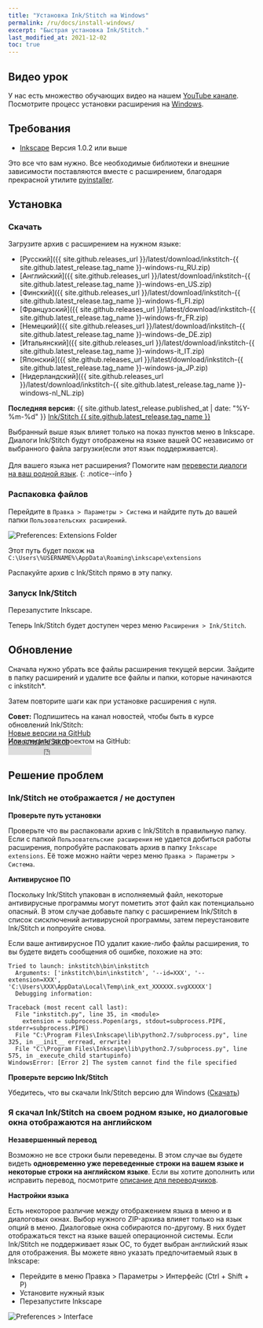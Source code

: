 ```yaml
---
title: "Установка Ink/Stitch на Windows"
permalink: /ru/docs/install-windows/
excerpt: "Быстрая установка Ink/Stitch."
last_modified_at: 2021-12-02
toc: true
---
```

## Видео урок

У нас есть множество обучающих видео на нашем <i class="fab fa-youtube"></i> [YouTube канале](https://www.youtube.com/channel/UCJCDCFuT_xQoI55e10HRiRw). Посмотрите процесс установки расширения на <i class="fab fa-windows"></i> [Windows](https://www.youtube.com/watch?v=U5htzWZSjA8&list=PLvlbfDmZyXG1ORmeqHdp4aP7J71e7icJP&index=4).

## Требования

* [Inkscape](https://inkscape.org/release/) Версия 1.0.2 или выше

Это все что вам нужно. Все необходимые библиотеки и внешние зависимости поставляются вместе с расширением, благодаря прекрасной утилите [pyinstaller](http://www.pyinstaller.org).

## Установка

### Скачать
Загрузите архив с расширением на нужном языке:
* <i class="fa fa-download " ></i> [Русский]({{ site.github.releases_url }}/latest/download/inkstitch-{{ site.github.latest_release.tag_name }}-windows-ru_RU.zip)
* <i class="fa fa-download " ></i> [Английский]({{ site.github.releases_url }}/latest/download/inkstitch-{{ site.github.latest_release.tag_name }}-windows-en_US.zip)
* <i class="fa fa-download " ></i> [Финский]({{ site.github.releases_url }}/latest/download/inkstitch-{{ site.github.latest_release.tag_name }}-windows-fi_FI.zip)
* <i class="fa fa-download " ></i> [Французский]({{ site.github.releases_url }}/latest/download/inkstitch-{{ site.github.latest_release.tag_name }}-windows-fr_FR.zip)
* <i class="fa fa-download " ></i> [Немецкий]({{ site.github.releases_url }}/latest/download/inkstitch-{{ site.github.latest_release.tag_name }}-windows-de_DE.zip)
* <i class="fa fa-download " ></i> [Итальянский]({{ site.github.releases_url }}/latest/download/inkstitch-{{ site.github.latest_release.tag_name }}-windows-it_IT.zip)
* <i class="fa fa-download " ></i> [Японский]({{ site.github.releases_url }}/latest/download/inkstitch-{{ site.github.latest_release.tag_name }}-windows-ja_JP.zip)
* <i class="fa fa-download " ></i> [Нидерландский]({{ site.github.releases_url }}/latest/download/inkstitch-{{ site.github.latest_release.tag_name }}-windows-nl_NL.zip)


**Последняя версия:** {{ site.github.latest_release.published_at | date: "%Y-%m-%d"  }} [Ink/Stitch {{ site.github.latest_release.tag_name }}](https://github.com/inkstitch/inkstitch/releases/latest)

Выбранный выше язык влияет только на показ пунктов меню в Inkscape. Диалоги Ink/Stitch будут отображены на языке вашей ОС независимо от выбранного файла загрузки(если этот язык поддерживается).<br><br>Для вашего языка нет расширения? Помогите нам [перевести диалоги на ваш родной язык](/ru/developers/localize/).
{: .notice--info }


### Распаковка файлов

Перейдите в `Правка > Параметры > Система` и найдите путь до вашей папки `Пользовательских расширений`.

![Preferences: Extensions Folder](/assets/images/docs/en/extensions-folder-location-win.jpg)

Этот путь будет похож на `C:\Users\%USERNAME%\AppData\Roaming\inkscape\extensions`

Распакуйте архив с Ink/Stitch прямо в эту папку.

### Запуск Ink/Stitch

Перезапустите Inkscape.

Теперь Ink/Stitch будет доступен через меню `Расширения > Ink/Stitch`.

## Обновление

Сначала нужно убрать все файлы расширения текущей версии. Зайдите в папку расширений и удалите все файлы и папки, которые начинаются с inkstitch*.

Затем повторите шаги как при установке расширения с нуля.

**Совет:** Подпишитесь на канал новостей, чтобы быть в курсе обновлений Ink/Stitch:<br />
 <i class="fas fa-fw fa-rss-square" aria-hidden="true" style="color: #ffb400;"></i> [Новые версии на GitHub](https://github.com/inkstitch/inkstitch/releases.atom)<br>
 <i class="fas fa-fw fa-rss-square" aria-hidden="true" style="color: #ffb400;"></i> [Новости Ink/Stitch](/feed.xml)<br />
{: .notice--info }

<p class="notice--info" style="margin-top: -3.5em !important;">Или следите за проектом на GitHub:<br /><iframe style="display: inline-block;" src="https://ghbtns.com/github-btn.html?user=inkstitch&repo=inkstitch&type=watch&count=true&v=2" frameborder="0" scrolling="0" width="170px" height="20px"></iframe></p>

## Решение проблем

### Ink/Stitch не отображается / не доступен

**Проверьте путь установки**

Проверьте что вы распаковали архив с Ink/Stitch в правильную папку. Если с папкой `Пользовательские расширения` не удается добиться работы расширения, попробуйте распаковать архив в папку `Inkscape extensions`.
Её тоже можно найти через меню `Правка > Параметры > Система`.

**Антивирусное ПО**

Поскольку Ink/Stitch упакован в исполняемый файл, некоторые антивирусные программы могут пометить этот файл как потенциалььно опасный. В этом случае добавьте папку с расширением Ink/Stitch в список сисключений антивирусной программы, затем переустановите Ink/Stitch и попроуйте снова.

Если ваше антивирусное ПО удалит какие-либо файлы расширения, то вы будете видеть сообщения об ошибке, похожие на это:

```
Tried to launch: inkstitch\bin\inkstitch
  Arguments: ['inkstitch\bin\inkstitch', '--id=XXX', '--extension=XXX', 'C:\Users\XXX\AppData\Local\Temp\ink_ext_XXXXXX.svgXXXXX']
  Debugging information:

Traceback (most recent call last):
  File "inkstitch.py", line 35, in <module>
    extension = subprocess.Popen(args, stdout=subprocess.PIPE, stderr=subprocess.PIPE)
  File "C:\Program Files\Inkscape\lib\python2.7/subprocess.py", line 325, in __init__ errread, errwrite)
  File "C:\Program Files\Inkscape\lib\python2.7/subprocess.py", line 575, in _execute_child startupinfo)
WindowsError: [Error 2] The system cannot find the file specified
```

**Проверьте версию Ink/Stitch**

Убедитесь, что вы скачали Ink/Stitch версию для Windows ([Скачать](#/ru/download))

### Я скачал Ink/Stitch на своем родном языке, но диалоговые окна отображаются на английском

**Незавершенный перевод**

Возможно не все строки были переведены. В этом случае вы будете видеть **одновременно уже переведенные строки на вашем языке и некоторые строки на английском языке**.
Если вы хотите дополнить или исправить перевод, посмотрите [описание для переводчиков](/ru/developers/localize/).

**Настройки языка**

Есть некоторое различие между отображением языка в меню и в диалоговых окнах. Выбор нужного ZIP-архива влияет только на язык опций в меню.
Диалоговые окна собираются по-другому. В них будет отображаться текст на языке вашей операционной системы.
Если Ink/Stitch не поддерживает язык ОС, то будет выбран английский язык для отображения.
Вы можете явно указать предпочитаемый язык в Inkscape:
  * Перейдите в меню Правка > Параметры > Интерфейс (Ctrl + Shift + P)
  * Установите нужный язык
  * Перезапустите Inkscape

![Preferences > Interface](/assets/images/docs/en/preferences_language.png)
